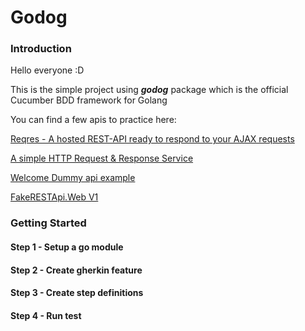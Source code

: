 # Godog

### Introduction
Hello everyone :D

This is the simple project using ***godog*** package which is the official Cucumber BDD framework for Golang

You can find a few apis to practice here:

[Reqres - A hosted REST-API ready to respond to your AJAX requests](https://reqres.in/)

[A simple HTTP Request & Response Service](https://httpbin.org/)

[Welcome Dummy api example](https://dummy.restapiexample.com/)

[FakeRESTApi.Web V1](https://fakerestapi.azurewebsites.net/index.html)

### Getting Started
#### Step 1 - Setup a go module
#### Step 2 - Create gherkin feature
#### Step 3 - Create step definitions
#### Step 4 - Run test
